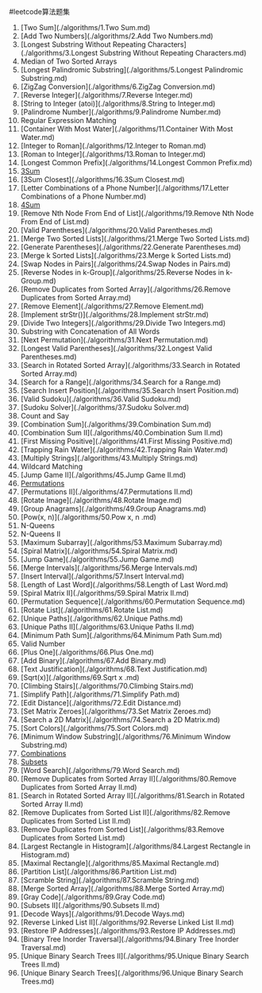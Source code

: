 #leetcode算法题集

1. [Two Sum](./algorithms/1.Two Sum.md)
2. [Add Two Numbers](./algorithms/2.Add Two Numbers.md)
3. [Longest Substring Without Repeating Characters](./algorithms/3.Longest Substring Without Repeating Characters.md)
4. Median of Two Sorted Arrays
5. [Longest Palindromic Substring](./algorithms/5.Longest Palindromic Substring.md)
6. [ZigZag Conversion](./algorithms/6.ZigZag Conversion.md)
7. [Reverse Integer](./algorithms/7.Reverse Integer.md)
8. [String to Integer (atoi)](./algorithms/8.String to Integer.md)
9. [Palindrome Number](./algorithms/9.Palindrome Number.md)
10. Regular Expression Matching
11. [Container With Most Water](./algorithms/11.Container With Most Water.md)
12. [Integer to Roman](./algorithms/12.Integer to Roman.md)
13. [Roman to Integer](./algorithms/13.Roman to Integer.md)
14. [Longest Common Prefix](./algorithms/14.Longest Common Prefix.md)
15. [3Sum](./algorithms/15.3Sum.md)
16. [3Sum Closest](./algorithms/16.3Sum Closest.md)
17. [Letter Combinations of a Phone Number](./algorithms/17.Letter Combinations of a Phone Number.md)
18. [4Sum](./algorithms/18.4Sum.md)
19. [Remove Nth Node From End of List](./algorithms/19.Remove Nth Node From End of List.md)
20. [Valid Parentheses](./algorithms/20.Valid Parentheses.md)
21. [Merge Two Sorted Lists](./algorithms/21.Merge Two Sorted Lists.md)
22. [Generate Parentheses](./algorithms/22.Generate Parentheses.md)
23. [Merge k Sorted Lists](./algorithms/23.Merge k Sorted Lists.md)
24. [Swap Nodes in Pairs](./algorithms/24.Swap Nodes in Pairs.md)
25. [Reverse Nodes in k-Group](./algorithms/25.Reverse Nodes in k-Group.md)
26. [Remove Duplicates from Sorted Array](./algorithms/26.Remove Duplicates from Sorted Array.md)
27. [Remove Element](./algorithms/27.Remove Element.md)
28. [Implement strStr()](./algorithms/28.Implement strStr.md)
29. [Divide Two Integers](./algorithms/29.Divide Two Integers.md)
30. Substring with Concatenation of All Words
31. [Next Permutation](./algorithms/31.Next Permutation.md)
32. [Longest Valid Parentheses](./algorithms/32.Longest Valid Parentheses.md)
33. [Search in Rotated Sorted Array](./algorithms/33.Search in Rotated Sorted Array.md)
34. [Search for a Range](./algorithms/34.Search for a Range.md)
35. [Search Insert Position](./algorithms/35.Search Insert Position.md)
36. [Valid Sudoku](./algorithms/36.Valid Sudoku.md)
37. [Sudoku Solver](./algorithms/37.Sudoku Solver.md)
38. Count and Say
39. [Combination Sum](./algorithms/39.Combination Sum.md)
40. [Combination Sum II](./algorithms/40.Combination Sum II.md)
41. [First Missing Positive](./algorithms/41.First Missing Positive.md)
42. [Trapping Rain Water](./algorithms/42.Trapping Rain Water.md)
43. [Multiply Strings](./algorithms/43.Multiply Strings.md)
44. Wildcard Matching
45. [Jump Game II](./algorithms/45.Jump Game II.md)
46. [Permutations](./algorithms/46.Permutations.md)
47. [Permutations II](./algorithms/47.Permutations II.md)
48. [Rotate Image](./algorithms/48.Rotate Image.md)
49. [Group Anagrams](./algorithms/49.Group Anagrams.md)
50. [Pow(x, n)](./algorithms/50.Pow x, n .md)
51. N-Queens
52. N-Queens II
53. [Maximum Subarray](./algorithms/53.Maximum Subarray.md)
54. [Spiral Matrix](./algorithms/54.Spiral Matrix.md)
55. [Jump Game](./algorithms/55.Jump Game.md)
56. [Merge Intervals](./algorithms/56.Merge Intervals.md)
57. [Insert Interval](./algorithms/57.Insert Interval.md)
58. [Length of Last Word](./algorithms/58.Length of Last Word.md)
59. [Spiral Matrix II](./algorithms/59.Spiral Matrix II.md)
60. [Permutation Sequence](./algorithms/60.Permutation Sequence.md)
61. [Rotate List](./algorithms/61.Rotate List.md)
62. [Unique Paths](./algorithms/62.Unique Paths.md)
63. [Unique Paths II](./algorithms/63.Unique Paths II.md)
64. [Minimum Path Sum](./algorithms/64.Minimum Path Sum.md)
65. Valid Number
66. [Plus One](./algorithms/66.Plus One.md)
67. [Add Binary](./algorithms/67.Add Binary.md)
68. [Text Justification](./algorithms/68.Text Justification.md)
69. [Sqrt(x)](./algorithms/69.Sqrt x .md)
70. [Climbing Stairs](./algorithms/70.Climbing Stairs.md)
71. [Simplify Path](./algorithms/71.Simplify Path.md)
72. [Edit Distance](./algorithms/72.Edit Distance.md)
73. [Set Matrix Zeroes](./algorithms/73.Set Matrix Zeroes.md)
74. [Search a 2D Matrix](./algorithms/74.Search a 2D Matrix.md)
75. [Sort Colors](./algorithms/75.Sort Colors.md)
76. [Minimum Window Substring](./algorithms/76.Minimum Window Substring.md)
77. [Combinations](./algorithms/77.Combinations.md)
78. [Subsets](./algorithms/78.Subsets.md)
79. [Word Search](./algorithms/79.Word Search.md)
80. [Remove Duplicates from Sorted Array II](./algorithms/80.Remove Duplicates from Sorted Array II.md)
81. [Search in Rotated Sorted Array II](./algorithms/81.Search in Rotated Sorted Array II.md)
82. [Remove Duplicates from Sorted List II](./algorithms/82.Remove Duplicates from Sorted List II.md)
83. [Remove Duplicates from Sorted List](./algorithms/83.Remove Duplicates from Sorted List.md)
84. [Largest Rectangle in Histogram](./algorithms/84.Largest Rectangle in Histogram.md)
85. [Maximal Rectangle](./algorithms/85.Maximal Rectangle.md)
86. [Partition List](./algorithms/86.Partition List.md)
87. [Scramble String](./algorithms/87.Scramble String.md)
88. [Merge Sorted Array](./algorithms/88.Merge Sorted Array.md)
89. [Gray Code](./algorithms/89.Gray Code.md)
90. [Subsets II](./algorithms/90.Subsets II.md)
91. [Decode Ways](./algorithms/91.Decode Ways.md)
92. [Reverse Linked List II](./algorithms/92.Reverse Linked List II.md)
93. [Restore IP Addresses](./algorithms/93.Restore IP Addresses.md)
94. [Binary Tree Inorder Traversal](./algorithms/94.Binary Tree Inorder Traversal.md)
95. [Unique Binary Search Trees II](./algorithms/95.Unique Binary Search Trees II.md)
96. [Unique Binary Search Trees](./algorithms/96.Unique Binary Search Trees.md)

